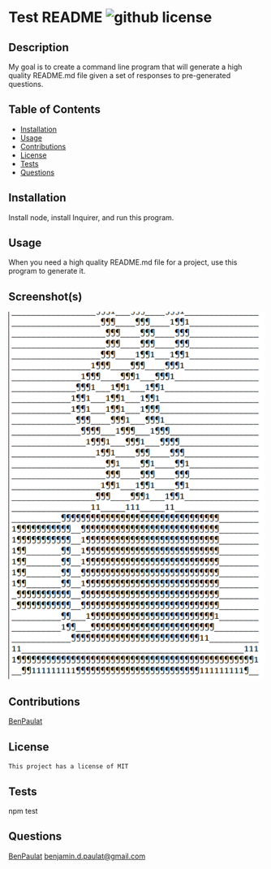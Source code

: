 
  # Test README ![github license](https://img.shields.io/badge/license-MIT-blue.svg)
  
  ## Description
  My goal is to create a command line program that will generate a high quality README.md file given a set of responses to pre-generated questions.

  ## Table of Contents
  * [Installation](#installation)
  * [Usage](#usage)
  * [Contributions](#contributions)
  * [License](#license)
  * [Tests](#tests)
  * [Questions](#questions)

  ## Installation
  Install node, install Inquirer, and run this program.

  ## Usage
  When you need a high quality README.md file for a project, use this program to generate it.

  ## Screenshot(s)
  ![alt text](./assets/images/screenshot.png)

  ## Contributions
  [BenPaulat](https://github.com/BenPaulat)

  ## License
    This project has a license of MIT

  ## Tests
  npm test

  ## Questions
  [BenPaulat](https://github.com/BenPaulat)
  benjamin.d.paulat@gmail.com

